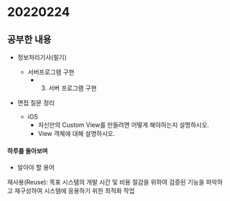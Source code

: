 # 20220224

## 공부한 내용
+ 정보처리기사(필기)
    * 서버프로그램 구현
      + 3. 서버 프로그램 구현
    
+ 면접 질문 정리
  - iOS
    * 자신만의 Custom View를 만들려면 어떻게 해야하는지 설명하시오.
    * View 객체에 대해 설명하시오.

#### 하루를 돌아보며
* 알아야 할 용어

재사용(Reuse): 목표 시스템의 개발 시간 및 비용 절감을 위하여 검증된 기능을 파악하고 재구성하여 시스템에 응용하기 위한 최적화 작업
